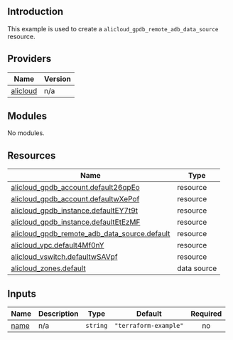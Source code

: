 ## Introduction

This example is used to create a `alicloud_gpdb_remote_adb_data_source` resource.

<!-- BEGIN_TF_DOCS -->
## Providers

| Name | Version |
|------|---------|
| <a name="provider_alicloud"></a> [alicloud](#provider\_alicloud) | n/a |

## Modules

No modules.

## Resources

| Name | Type |
|------|------|
| [alicloud_gpdb_account.default26qpEo](https://registry.terraform.io/providers/aliyun/alicloud/latest/docs/resources/gpdb_account) | resource |
| [alicloud_gpdb_account.defaultwXePof](https://registry.terraform.io/providers/aliyun/alicloud/latest/docs/resources/gpdb_account) | resource |
| [alicloud_gpdb_instance.defaultEY7t9t](https://registry.terraform.io/providers/aliyun/alicloud/latest/docs/resources/gpdb_instance) | resource |
| [alicloud_gpdb_instance.defaultEtEzMF](https://registry.terraform.io/providers/aliyun/alicloud/latest/docs/resources/gpdb_instance) | resource |
| [alicloud_gpdb_remote_adb_data_source.default](https://registry.terraform.io/providers/aliyun/alicloud/latest/docs/resources/gpdb_remote_adb_data_source) | resource |
| [alicloud_vpc.default4Mf0nY](https://registry.terraform.io/providers/aliyun/alicloud/latest/docs/resources/vpc) | resource |
| [alicloud_vswitch.defaultwSAVpf](https://registry.terraform.io/providers/aliyun/alicloud/latest/docs/resources/vswitch) | resource |
| [alicloud_zones.default](https://registry.terraform.io/providers/aliyun/alicloud/latest/docs/data-sources/zones) | data source |

## Inputs

| Name | Description | Type | Default | Required |
|------|-------------|------|---------|:--------:|
| <a name="input_name"></a> [name](#input\_name) | n/a | `string` | `"terraform-example"` | no |
<!-- END_TF_DOCS -->
